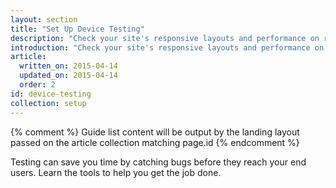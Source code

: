 ```yaml
---
layout: section
title: "Set Up Device Testing"
description: "Check your site's responsive layouts and performance on real and virtual devices."
introduction: "Check your site's responsive layouts and performance on real and virtual devices."
article:
  written_on: 2015-04-14
  updated_on: 2015-04-14
  order: 2
id: device-testing
collection: setup
---
```


{% comment %}
Guide list content will be output by the landing layout passed on the article collection matching page.id
{% endcomment %}

Testing can save you time by catching bugs before they reach your end users. Learn the tools to help you get the job done.
